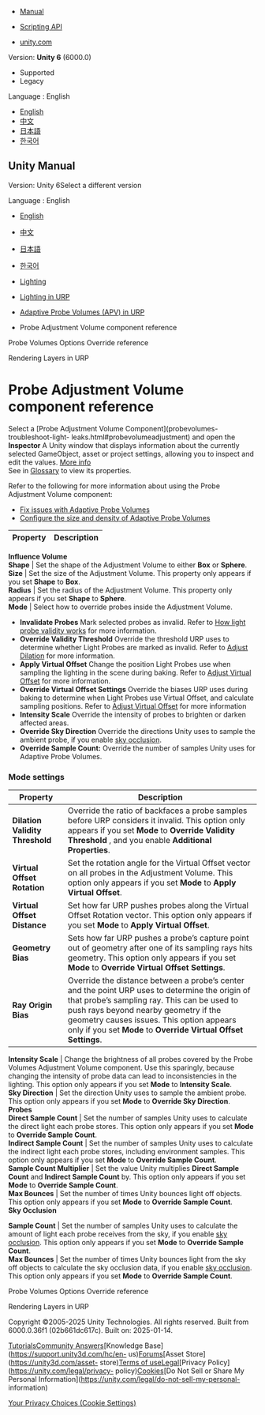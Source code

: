 [](https://docs.unity3d.com)

  * [Manual](../Manual/index.html)
  * [Scripting API](../ScriptReference/index.html)

  * [unity.com](https://unity.com/)

Version: **Unity 6** (6000.0)

  * Supported
  * Legacy

Language : English

  * [English](/Manual/urp/probevolumes-adjustment-volume-component-reference.html)
  * [中文](/cn/current/Manual/urp/probevolumes-adjustment-volume-component-reference.html)
  * [日本語](/ja/current/Manual/urp/probevolumes-adjustment-volume-component-reference.html)
  * [한국어](/kr/current/Manual/urp/probevolumes-adjustment-volume-component-reference.html)

[](https://docs.unity3d.com)

## Unity Manual

Version: Unity 6Select a different version

Language : English

  * [English](/Manual/urp/probevolumes-adjustment-volume-component-reference.html)
  * [中文](/cn/current/Manual/urp/probevolumes-adjustment-volume-component-reference.html)
  * [日本語](/ja/current/Manual/urp/probevolumes-adjustment-volume-component-reference.html)
  * [한국어](/kr/current/Manual/urp/probevolumes-adjustment-volume-component-reference.html)

  * [Lighting](../LightingOverview.html)
  * [Lighting in URP](../urp/lighting-landing.html)
  * [Adaptive Probe Volumes (APV) in URP](../urp/probevolumes.html)
  * Probe Adjustment Volume component reference

[](../urp/probevolumes-options-override-reference.html)

Probe Volumes Options Override reference

[](../urp/features/rendering-layers.html)

Rendering Layers in URP

# Probe Adjustment Volume component reference

Select a [Probe Adjustment Volume Component](probevolumes-troubleshoot-light-
leaks.html#probevolumeadjustment) and open the **Inspector** A Unity window
that displays information about the currently selected GameObject, asset or
project settings, allowing you to inspect and edit the values. [More
info](../UsingTheInspector.html)  
See in [Glossary](../Glossary.html#Inspector) to view its properties.

Refer to the following for more information about using the Probe Adjustment
Volume component:

  * [Fix issues with Adaptive Probe Volumes](probevolumes-fixissues.html)
  * [Configure the size and density of Adaptive Probe Volumes](probevolumes-changedensity.html)

**Property** | **Description**  
---|---  
**Influence Volume**  
**Shape** | Set the shape of the Adjustment Volume to either **Box** or **Sphere**.  
**Size** | Set the size of the Adjustment Volume. This property only appears if you set **Shape** to **Box**.   
**Radius** | Set the radius of the Adjustment Volume. This property only appears if you set **Shape** to **Sphere**.  
**Mode** |  Select how to override probes inside the Adjustment Volume.

  * **Invalidate Probes** Mark selected probes as invalid. Refer to [How light probe validity works](probevolumes-fixissues#how-light-probe-validity-works) for more information.
  * **Override Validity Threshold** Override the threshold URP uses to determine whether Light Probes are marked as invalid. Refer to [Adjust Dilation](probevolumes-fixissues#adjust-dilation) for more information.
  * **Apply Virtual Offset** Change the position Light Probes use when sampling the lighting in the scene during baking. Refer to [Adjust Virtual Offset](probevolumes-fixissues#adjust-virtual-offset) for more information.
  * **Override Virtual Offset Settings** Override the biases URP uses during baking to determine when Light Probes use Virtual Offset, and calculate sampling positions. Refer to [Adjust Virtual Offset](probevolumes-fixissues#adjust-virtual-offset) for more information
  * **Intensity Scale** Override the intensity of probes to brighten or darken affected areas.
  * **Override Sky Direction** Override the directions Unity uses to sample the ambient probe, if you enable [sky occlusion](probevolumes-skyocclusion).
  * **Override Sample Count:** Override the number of samples Unity uses for Adaptive Probe Volumes.
  

  
  
### Mode settings

**Property** | **Description**  
---|---  
**Dilation Validity Threshold** |  Override the ratio of backfaces a probe samples before URP considers it invalid. This option only appears if you set **Mode** to **Override Validity Threshold** , and you enable **Additional Properties**.  
**Virtual Offset Rotation** |  Set the rotation angle for the Virtual Offset vector on all probes in the Adjustment Volume. This option only appears if you set **Mode** to **Apply Virtual Offset**.  
**Virtual Offset Distance** |  Set how far URP pushes probes along the Virtual Offset Rotation vector. This option only appears if you set **Mode** to **Apply Virtual Offset**.  
**Geometry Bias** |  Sets how far URP pushes a probe’s capture point out of geometry after one of its sampling rays hits geometry. This option only appears if you set **Mode** to **Override Virtual Offset Settings**.  
**Ray Origin Bias** |  Override the distance between a probe’s center and the point URP uses to determine the origin of that probe’s sampling ray. This can be used to push rays beyond nearby geometry if the geometry causes issues. This option appears only if you set **Mode** to **Override Virtual Offset Settings**.   
  
**Intensity Scale** |  Change the brightness of all probes covered by the Probe Volumes Adjustment Volume component. Use this sparingly, because changing the intensity of probe data can lead to inconsistencies in the lighting. This option only appears if you set **Mode** to **Intensity Scale**.  
**Sky Direction** |  Set the direction Unity uses to sample the ambient probe. This option only appears if you set **Mode** to **Override Sky Direction**.  
**Probes**  
**Direct Sample Count** | Set the number of samples Unity uses to calculate the direct light each probe stores. This option only appears if you set **Mode** to **Override Sample Count**.  
**Indirect Sample Count** | Set the number of samples Unity uses to calculate the indirect light each probe stores, including environment samples. This option only appears if you set **Mode** to **Override Sample Count**.  
**Sample Count Multiplier** | Set the value Unity multiplies **Direct Sample Count** and **Indirect Sample Count** by. This option only appears if you set **Mode** to **Override Sample Count**.  
**Max Bounces** | Set the number of times Unity bounces light off objects. This option only appears if you set **Mode** to **Override Sample Count**.  
**Sky Occlusion**  
  
**Sample Count** | Set the number of samples Unity uses to calculate the amount of light each probe receives from the sky, if you enable [sky occlusion](probevolumes-skyocclusion). This option only appears if you set **Mode** to **Override Sample Count**.  
**Max Bounces** | Set the number of times Unity bounces light from the sky off objects to calculate the sky occlusion data, if you enable [sky occlusion](probevolumes-skyocclusion). This option only appears if you set **Mode** to **Override Sample Count**.  
  

[](../urp/probevolumes-options-override-reference.html)

Probe Volumes Options Override reference

[](../urp/features/rendering-layers.html)

Rendering Layers in URP

Copyright ©2005-2025 Unity Technologies. All rights reserved. Built from
6000.0.36f1 (02b661dc617c). Built on: 2025-01-14.

[Tutorials](https://learn.unity.com/)[Community
Answers](https://answers.unity3d.com)[Knowledge
Base](https://support.unity3d.com/hc/en-
us)[Forums](https://forum.unity3d.com)[Asset Store](https://unity3d.com/asset-
store)[Terms of
use](https://docs.unity3d.com/Manual/TermsOfUse.html)[Legal](https://unity.com/legal)[Privacy
Policy](https://unity.com/legal/privacy-
policy)[Cookies](https://unity.com/legal/cookie-policy)[Do Not Sell or Share
My Personal Information](https://unity.com/legal/do-not-sell-my-personal-
information)

[Your Privacy Choices (Cookie Settings)](javascript:void\(0\);)

